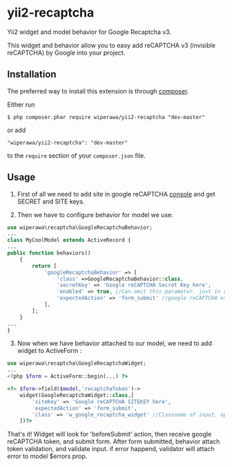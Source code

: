 # yii2-recaptcha
Yii2 widget and model behavior for Google Recaptcha v3.

This widget and behavior allow you to easy add  reCAPTCHA v3 (invisible reCAPTCHA) by Google into your project.

## Installation
The preferred way to install this extension is through [composer](http://getcomposer.org/download/).

Either run

```
$ php composer.phar require wiperawa/yii2-recaptcha "dev-master"
```

or add

```
"wiperawa/yii2-recaptcha": "dev-master"
```

to the ```require``` section of your `composer.json` file.

## Usage

1. First of all we need to add site in google reCAPTCHA [console](https://www.google.com/recaptcha/admin/)
and get SECRET and SITE keys.

2. Then we have to configure behavior for model we use:

```php
use wiperawa\recaptcha\GoogleRecaptchaBehavior;
...
class MyCoolModel extends ActiveRecord {
...
public function behaviors()
    {
        return [
            'googleRecaptchaBehavior' => [
                'class' =>GoogleRecaptchaBehavior::class,
                'secretKey' => 'Google reCAPTCHA Secret Key here',
                'enabled' => true, //Can omit this parameter. just in case you want to temporarily switch off recaptcha 
                'expectedAction' => 'form_submit' //google reCAPTCHA expected action. action we expect from our form.
            ],
        ];
    }
...
}
```

3. Now when we have behavior attached to our model, we need to add widget to ActiveForm :

```php
use wiperawa\recaptcha\GoogleRecaptchaWidget;
...
<?php $form = ActiveForm::begin(...) ?>

<?= $form->field($model,'recaptchaToken')->
    widget(GoogleRecaptchaWidget::class,[
        'siteKey' => 'Google reCAPTCHA SITEKEY here',
        'expectedAction' => 'form_submit',
        'class' => 'w_google_recaptcha_widget' //Classname of input. optional
    ])?>


```

That's it!
Widget will look for 'beforeSubmit' action, then receive google reCAPTCHA token, and submit form.
After form submitted, behavior attach token validation, and validate input. if error happend, validator will attach error to model $errors prop.
